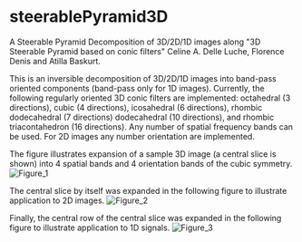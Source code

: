 # steerablePyramid3D
A Steerable Pyramid Decomposition of 3D/2D/1D images along "3D Steerable Pyramid based on conic filters"
Celine A. Delle Luche, Florence Denis and Atilla Baskurt. 

This is an inversible decomposition of 3D/2D/1D images into band-pass oriented components (band-pass only for 1D images). Currently, the following regularly oriented 3D conic filters are implemented: octahedral (3 directions), cubic (4 directions), icosahedral (6 directions), rhombic dodecahedral (7 directions) dodecahedral (10 directions), and rhombic triacontahedron (16 directions). Any number of spatial frequency bands can be used. For 2D images any number orientation are implemented. 

The figure illustrates expansion of a sample 3D image (a central slice is shown) into 4 spatial bands and 4 orientation bands of the cubic symmetry. 
![Figure_1](https://github.com/user-attachments/assets/fca25ed0-012f-4ede-be72-dae28a472e28)

The central slice by itself was expanded in the following figure to illustrate application to 2D images.
![Figure_2](https://github.com/user-attachments/assets/3bcd3253-f008-429b-855b-2ee6a865cf9e)

Finally, the central row of the central slice was expanded in the following figure to illustrate application to 1D signals.
![Figure_3](https://github.com/user-attachments/assets/4f67aecd-b829-4ba6-bec3-8e6c07e15fb6)
